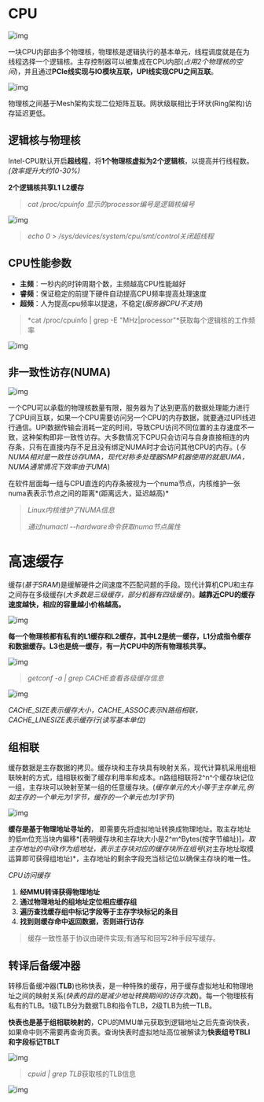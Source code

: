 # CPU

![img](https://i-blog.csdnimg.cn/direct/171c3090f618480296c29a44ac5be850.png)

一块CPU内部由多个物理核，物理核是逻辑执行的基本单元，线程调度就是在为线程选择一个逻辑核。主存控制器可以被集成在CPU内部(*占用2个物理核的空间*)，并且通过**PCIe线实现与IO模块互联，UPI线实现CPU之间互联**。

![img](https://i-blog.csdnimg.cn/direct/75191f9311bc4144b30230ca58f111d1.png)

物理核之间基于Mesh架构实现二位矩阵互联。网状级联相比于环状(Ring架构)访存延迟更低。

## 逻辑核与物理核

Intel-CPU默认开启**超线程**，将**1个物理核虚拟为2个逻辑核**，以提高并行线程数。*(效率提升大约10-30%)*

**2个逻辑核共享L1 L2缓存**

> *cat /proc/cpuinfo 显示的processor编号是逻辑核编号*

![img](https://i-blog.csdnimg.cn/direct/89b91a741c2b4c399ee8daf6a1375f59.png)

> *echo 0 > /sys/devices/system/cpu/smt/control关闭超线程*

## CPU性能参数

- **主频**：一秒内的时钟周期个数，主频越高CPU性能越好
- **睿频**：保证稳定的前提下硬件自动提高CPU频率提高处理速度
- **超频**：人为提高cpu频率以提速，不稳定(*服务器CPU不支持*)

> *cat /proc/cpuinfo | grep -E "MHz|processor"*获取每个逻辑核的工作频率

![img](https://i-blog.csdnimg.cn/direct/7c80b0d77ee2455baf95217941cd108b.png)

## 非一致性访存(NUMA)

![img](https://i-blog.csdnimg.cn/direct/6f137d7d2aad433ca87fdc5cc59d1a6c.png)

一个CPU可以承载的物理核数量有限，服务器为了达到更高的数据处理能力进行了CPU间互联，如果一个CPU需要访问另一个CPU的内存数据，就要通过UPI线进行通信。UPI数据传输会消耗一定的时间，导致CPU访问不同位置的主存速度不一致，这种架构即非一致性访存。大多数情况下CPU只会访问与自身直接相连的内存条，只有在直接内存不足且没有绑定NUMA时才会访问其他CPU的内存。(*与NUMA相对是一致性访存UMA，现代对称多处理器SMP机器使用的就是UMA，NUMA通常情况下效率由于UMA*)

在软件层面每一组与CPU直连的内存条被视为一个numa节点，内核维护一张numa表表示节点之间的距离*(距离远大，延迟越高)*

> *Linux内核维护了NUMA信息*
>
> *通过numactl --hardware命令获取numa节点属性*

# 高速缓存

缓存(*基于SRAM*)是缓解硬件之间速度不匹配问题的手段。现代计算机CPU和主存之间存在多级缓存(*大多数是三级缓存，部分机器有四级缓存*)。**越靠近CPU的缓存速度越快，相应的容量越小价格越高。**

![img](https://i-blog.csdnimg.cn/direct/1f3f0ea4d3d3435fbb6a0f001f909b3b.png)

**每一个物理核都有私有的L1缓存和L2缓存，其中L2是统一缓存，L1分成指令缓存和数据缓存。L3也是统一缓存，有一片CPU中的所有物理核共享。**

![img](https://i-blog.csdnimg.cn/direct/32087fefa813450ebac7681637cb58ed.png)

> *getconf -a | grep CACHE查看各级缓存信息*

![img](https://i-blog.csdnimg.cn/direct/6d75e29f81434c7b8190734ed8e69030.png)

*CACHE_SIZE表示缓存大小，CACHE_ASSOC表示N路组相联，CACHE_LINESIZE表示缓存行(读写基本单位)*

## 组相联

缓存数据是主存数据的拷贝。缓存块和主存块具有映射关系，现代计算机采用组相联映射的方式，组相联权衡了缓存利用率和成本。n路组相联将2^n^个缓存块记位一组，主存块可以映射至某一组的任意缓存块。(*缓存单元的大小等于主存单元,例如主存的一个单元为1字节，缓存的一个单元也为1字节*)

![img](https://i-blog.csdnimg.cn/direct/12fc22bc9ac3421193616abd23a5511c.png)

**缓存是基于物理地址寻址的**， 即需要先将虚拟地址转换成物理地址。取主存地址的低m位充当块内偏移*[表明缓存块和主存块大小是2^m^Bytes(按字节编址)]*。取主存地址的中间t作为组地址，表示主存块对应的缓存块所在组号*(对主存地址取模运算即可获得组地址)*，主存地址的剩余字段充当标记位以确保主存块的唯一性。

*CPU访问缓存*

1. **经MMU转译获得物理地址**
2. **通过物理地址的组地址定位相应缓存组**
3. **遍历查找缓存组中标记字段等于主存字块标记的条目**
4. **找到则缓存命中返回数据，否则进行访存**

> 缓存一致性基于协议由硬件实现;有通写和回写2种手段写缓存。

## 转译后备缓冲器

转移后备缓冲器(**TLB**)也称快表，是一种特殊的缓存，用于缓存虚拟地址和物理地址之间的映射关系(*快表的目的是减少地址转换期间的访存次数*)。每一个物理核有私有的TLB。1级TLB分为数据TLB和指令TLB，2级TLB为统一TLB。

**快表也是基于组相联映射的**，CPU的MMU单元获取到逻辑地址之后先查询快表，如果命中则不需要再查询页表。查询快表时虚拟地址高位被解读为**快表组号TBLI和字段标记TBLT**

![img](https://i-blog.csdnimg.cn/direct/fae2d5277015439bbb1cfb52b34e8aca.png)

> *cpuid | grep TLB*获取核的TLB信息

![img](https://i-blog.csdnimg.cn/direct/b39cb139667b48a583de00d5f148f56f.png)